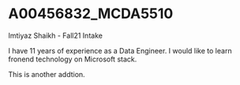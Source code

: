 # A00456832_MCDA5510
Imtiyaz Shaikh - Fall21 Intake


I have 11 years of experience as a Data Engineer.
I would like to learn fronend technology on Microsoft stack.

This is another addtion.
